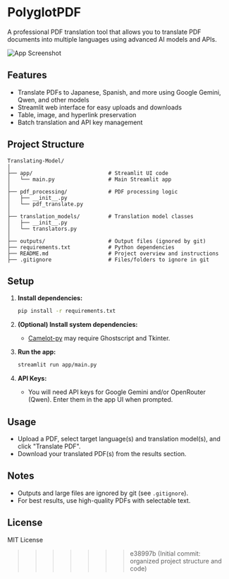 # PolyglotPDF

A professional PDF translation tool that allows you to translate PDF documents into multiple languages using advanced AI models and APIs.

![App Screenshot](https://i.postimg.cc/Kvd99SmP/Screenshot-2025-07-16-183424.png)

## Features
- Translate PDFs to Japanese, Spanish, and more using Google Gemini, Qwen, and other models
- Streamlit web interface for easy uploads and downloads
- Table, image, and hyperlink preservation
- Batch translation and API key management

## Project Structure
```
Translating-Model/
│
├── app/                        # Streamlit UI code
│   └── main.py                 # Main Streamlit app
│
├── pdf_processing/             # PDF processing logic
│   ├── __init__.py
│   └── pdf_translate.py
│
├── translation_models/         # Translation model classes
│   ├── __init__.py
│   └── translators.py
│
├── outputs/                    # Output files (ignored by git)
├── requirements.txt            # Python dependencies
├── README.md                   # Project overview and instructions
├── .gitignore                  # Files/folders to ignore in git
```

## Setup
1. **Install dependencies:**
   ```sh
   pip install -r requirements.txt
   ```
2. **(Optional) Install system dependencies:**
   - [Camelot-py](https://camelot-py.readthedocs.io/en/master/user/install-deps.html) may require Ghostscript and Tkinter.

3. **Run the app:**
   ```sh
   streamlit run app/main.py
   ```

4. **API Keys:**
   - You will need API keys for Google Gemini and/or OpenRouter (Qwen). Enter them in the app UI when prompted.

## Usage
- Upload a PDF, select target language(s) and translation model(s), and click "Translate PDF".
- Download your translated PDF(s) from the results section.

## Notes
- Outputs and large files are ignored by git (see `.gitignore`).
- For best results, use high-quality PDFs with selectable text.

## License
MIT License 
>>>>>>> e38997b (Initial commit: organized project structure and code)
